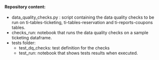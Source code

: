 #### Repository content:
- data_quality_checks.py : script containing the data quality checks to be run on ti-tables-ticketing, ti-tables-reservation and ti-reports-coupons tables.
- checks_run: notebook that runs the data quality checks on a sample ticketing dataframe.
- tests folder:
    - test_dq_checks: test definition for the checks
    - test_run: notebook that shows tests results when executed.